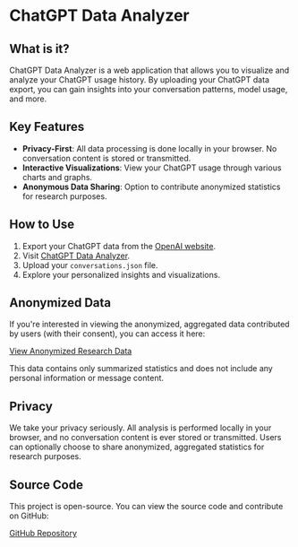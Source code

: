 # ChatGPT Data Analyzer

## What is it?

ChatGPT Data Analyzer is a web application that allows you to visualize and analyze your ChatGPT usage history. By uploading your ChatGPT data export, you can gain insights into your conversation patterns, model usage, and more.

## Key Features

- **Privacy-First**: All data processing is done locally in your browser. No conversation content is stored or transmitted.
- **Interactive Visualizations**: View your ChatGPT usage through various charts and graphs.
- **Anonymous Data Sharing**: Option to contribute anonymized statistics for research purposes.

## How to Use

1. Export your ChatGPT data from the [OpenAI website](https://help.openai.com/en/articles/7260999-how-do-i-export-my-chatgpt-history-and-data).
2. Visit [ChatGPT Data Analyzer](https://gptwrapped.husaria.dev/).
3. Upload your `conversations.json` file.
4. Explore your personalized insights and visualizations.

## Anonymized Data

If you're interested in viewing the anonymized, aggregated data contributed by users (with their consent), you can access it here:

[View Anonymized Research Data](https://gptwrapped-data.husaria.dev/)

This data contains only summarized statistics and does not include any personal information or message content.

## Privacy

We take your privacy seriously. All analysis is performed locally in your browser, and no conversation content is ever stored or transmitted. Users can optionally choose to share anonymized, aggregated statistics for research purposes.

## Source Code

This project is open-source. You can view the source code and contribute on GitHub:

[GitHub Repository](https://github.com/assertjohn/chatgpt-wrapped)
